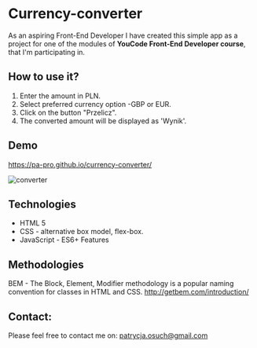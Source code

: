 # Currency-converter
As an aspiring Front-End Developer I have created this simple app as a project for one of the modules of **YouCode Front-End Developer course**, that I'm participating in. 

## How to use it?

1. Enter the amount in PLN.
2. Select preferred currency option -GBP or EUR.
3. Click on the button "Przelicz".
4. The converted amount will be displayed as 'Wynik'.

## Demo
https://pa-pro.github.io/currency-converter/

![converter](https://user-images.githubusercontent.com/83086939/116903137-4c1e4700-ac3c-11eb-9050-ac45252c455e.gif)


## Technologies
- HTML 5
- CSS - alternative box model, flex-box.
- JavaScript - ES6+ Features

## Methodologies
BEM - The Block, Element, Modifier methodology is a popular naming convention for classes in HTML and CSS. 
http://getbem.com/introduction/

## Contact:
Please feel free to contact me on: patrycja.osuch@gmail.com
